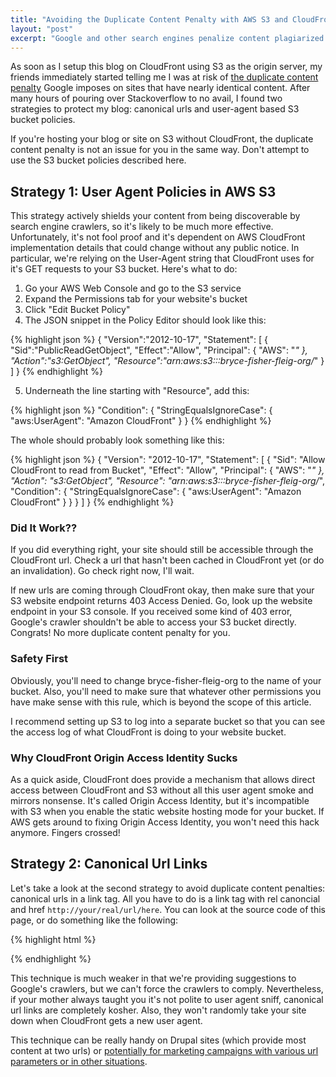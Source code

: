 ```yaml
---
title: "Avoiding the Duplicate Content Penalty with AWS S3 and CloudFront"
layout: "post"
excerpt: "Google and other search engines penalize content plagiarized from other sources. However, if you're using S3 as an origin server for CloudFront, you may be in danger of the duplicate content penalty! This post explains two strategies to combat this problem."
---
```

As soon as I setup this blog on CloudFront using S3 as the origin server, my friends immediately started telling me I was at risk of [the duplicate content penalty](https://support.google.com/webmasters/answer/66359?hl=en) Google imposes on sites that have nearly identical content. After many hours of pouring over Stackoverflow to no avail, I found two strategies to protect my blog: canonical urls and user-agent based S3 bucket policies.

If you're hosting your blog or site on S3 without CloudFront, the duplicate content penalty is not an issue for you in the same way. Don't attempt to use the S3 bucket policies described here.

## Strategy 1: User Agent Policies in AWS S3

This strategy actively shields your content from being discoverable by search engine crawlers, so it's likely to be much more effective. Unfortunately, it's not fool proof and it's dependent on AWS CloudFront implementation details that could change without any public notice. In particular, we're relying on the User-Agent string that CloudFront uses for it's GET requests to your S3 bucket. Here's what to do:

 1. Go your AWS Web Console and go to the S3 service
 2. Expand the Permissions tab for your website's bucket
 3. Click "Edit Bucket Policy"
 4. The JSON snippet in the Policy Editor should look like this:

{% highlight json %}
{
    "Version":"2012-10-17",
    "Statement": [
        {
           "Sid":"PublicReadGetObject",
           "Effect":"Allow",
           "Principal": {
                "AWS": "*"
            },
            "Action":"s3:GetObject",
            "Resource":"arn:aws:s3:::bryce-fisher-fleig-org/*"
        }
    ]
}
{% endhighlight %}

 5. Underneath the line starting with "Resource", add this:

{% highlight json %}
"Condition": {
    "StringEqualsIgnoreCase": {
            "aws:UserAgent": "Amazon CloudFront"
    }
}
{% endhighlight %}

The whole should probably look something like this:

{% highlight json %}
{
    "Version": "2012-10-17",
    "Statement": [
        {
            "Sid": "Allow CloudFront to read from Bucket",
            "Effect": "Allow",
            "Principal": {
                "AWS": "*"
            },
            "Action": "s3:GetObject",
            "Resource": "arn:aws:s3:::bryce-fisher-fleig-org/*",
            "Condition": {
                "StringEqualsIgnoreCase": {
                    "aws:UserAgent": "Amazon CloudFront"
                }
            }
        }
    ]
}
{% endhighlight %}

### Did It Work??

If you did everything right, your site should still be accessible through the CloudFront url. Check a url that hasn't been cached in CloudFront yet (or do an invalidation). Go check right now, I'll wait.

If new urls are coming through CloudFront okay, then make sure that your S3 website endpoint returns 403 Access Denied. Go, look up the website endpoint in your S3 console. If you received some kind of 403 error, Google's crawler shouldn't be able to access your S3 bucket directly. Congrats! No more duplicate content penalty for you.

### Safety First

Obviously, you'll need to change bryce-fisher-fleig-org to the name of your bucket. Also, you'll need to make sure that whatever other permissions you have make sense with this rule, which is beyond the scope of this article.

I recommend setting up S3 to log into a separate bucket so that you can see the access log of what CloudFront is doing to your website bucket.

### Why CloudFront Origin Access Identity Sucks

As a quick aside, CloudFront does provide a mechanism that allows direct access between CloudFront and S3 without all this user agent smoke and mirrors nonsense. It's called Origin Access Identity, but it's incompatible with S3 when you enable the static website hosting mode for your bucket. If AWS gets around to fixing Origin Access Identity, you won't need this hack anymore. Fingers crossed!

## Strategy 2: Canonical Url Links

Let's take a look at the second strategy to avoid duplicate content penalties: canonical urls in a link tag. All you have to do is a link tag with rel canoncial and href `http://your/real/url/here`. You can look at the source code of this page, or do something like the following:

{% highlight html %}
<link rel="canonical" href="https://bryce.fisher-fleig.org/blog/avoiding-duplicate-content-penalty-with-aws-s3-and-cloudfront">
{% endhighlight %}

This technique is much weaker in that we're providing suggestions to Google's crawlers, but we can't force the crawlers to comply. Nevertheless, if your mother always taught you it's not polite to user agent sniff, canonical url links are completely kosher. Also, they won't randomly take your site down when CloudFront gets a new user agent.

This technique can be really handy on Drupal sites (which provide most content at two urls) or [potentially for marketing campaigns with various url parameters or in other situations](https://yoast.com/canonical-url-links/).
